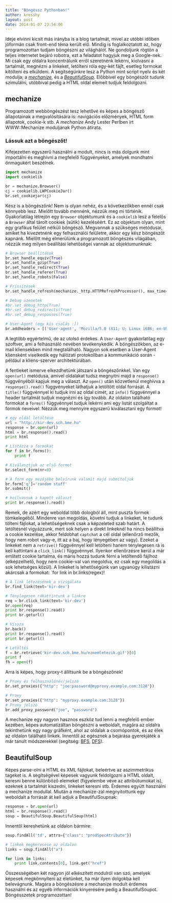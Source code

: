 ```yaml
---
title: "Böngéssz Pythonban!"
author: kresshy
layout: post
date: 2014-01-07 23:54:00
---
```


Ideje elvinni kicsit más irányba is a blog tartalmát, mivel az utóbbi időben jóformán csak front-end téma került elő. Mindig is foglalkoztatott az, hogy programozottan tudjam böngészni az világhálót. Ne gondoljunk rögtön a teljes internetet bejáró robotra, ezt a feladatot hagyjuk meg a Google-nek. Mi csak egy oldalra koncentrálunk erről szeretnénk lekérni, kiolvasni a tartalmát, megnézni a linkeket, letölteni róla egy-két fájlt, esetleg formokat kitölteni és elküldeni. A segítségünkre lesz a Python mint script nyelv és két modulja; a [_mechanize_](http://wwwsearch.sourceforge.net/mechanize/), és a [_BeautifulSoup_](http://www.crummy.com/software/BeautifulSoup/). Előbbivel egy böngészőt tudunk szimulálni, utóbbival pedig a HTML oldal elemeit tudjuk feldolgozni.

## mechanize

Programozott webböngészést tesz lehetővé és képes a böngésző állapotainak a megvalósítására is: navigációs előzmények, HTML form állapotok, cookie-k stb. A _mechanize_ Andy Lester Perlben írt WWW::Mechanize moduljának Python átirata.

### Lássuk azt a böngészőt!

Kifejezetten egyszerű használni a modult, nincs is más dolgunk mint importálni és meghívni a megfelelő függvényeket, amelyek mondhatni önmagukért beszélnek.

~~~python
import mechanize
import cookielib

br = mechanize.Browser()
cj = cookielib.LWPCookieJar()
br.set_cookiejar(cj)
~~~

Kész is a böngészőnk! Nem is olyan nehéz, és a következőkben ennél csak könnyebb lesz. Mielőtt tovább mennénk, nézzük meg mi történik. Gyakorlatilag létrejön egy `Browser` objektumunk és a `cookielib` lesz a felelős a `Browser` által tárolt cookiek (sütik) kezeléséért. Ez az objektum olyan, mint egy grafikus felület nélküli böngésző. Megvannak a szükséges metódusai, amiket ha kivezetnénk egy felhasználói felületre, akkor egy kész böngészőt kapnánk. Mielőtt még elmerülünk a programozott böngészés világában, nézzük meg milyen beállítási lehetőségei vannak az objektumunknak:

~~~python
# Browser beállítások
br.set_handle_equiv(True)
br.set_handle_gzip(True)
br.set_handle_redirect(True)
br.set_handle_referer(True)
br.set_handle_robots(False)

# Frissítések
br.set_handle_refresh(mechanize._http.HTTPRefreshProcessor(), max_time=1)

# Debug üzenetek
#br.set_debug_http(True)
#br.set_debug_redirects(True)
#br.set_debug_responses(True)

# User-Agent (egy kis csalás :])
br.addheaders = [('User-agent', 'Mozilla/5.0 (X11; U; Linux i686; en-US; rv:1.9.0.1) Gecko/2008071615 Fedora/3.0.1-1.fc9 Firefox/3.0.1')]
~~~

A legtöbb egyértelmű, de az utolsó érdekes. A `User-Agent` gyakorlatilag egy szoftver, ami a felhasználó nevében tevékenykedik. A böngészőkben, az e-mail kliensekben mind megtalálható. Nagyon sok esetben a User-Agent kliensként viselkedik egy hálózati protokollban a kommunikáció során - például a kliens-szerver architektúrában.

A fentieket ismerve elkezdhetünk játszani a böngészőnkkel. Van egy `open(url)` metódusa, amivel oldalakat tudsz megnyitni majd a `response()` függvényéből kapjuk meg a választ.  Az `open()` után közvetlenül meghívva a `response().read()` függvényeket láthatjuk a letöltött oldal forrását. A `title()` függvénnyel ki tudjuk írni az oldal címét, az `info()` függvénnyel a header tartalmát tudjuk megnézni és így tovább. Az oldalon található formokat a `forms()` függvénnyel tudjuk lekérni ami egy listát szolgáltat a formok neveivel. Nézzük meg mennyire egyszerű kiválasztani egy formot!

~~~python
# egy oldal letöltése
url = "http://kir-dev.sch.bme.hu"
response = br.open(url)
html = br.response().read()
print html

# Listázza a formokat
for f in br.forms():
    print f

# Kiválasztjuk az első formot
br.select_form(nr=0)

# A form egy mezőjébe beleírunk valamit majd submitoljuk
br.form['q']='random stuff'
br.submit()

# koilvassuk a kapott választ
print br.response().read()
~~~

Remek, de azért egy weboldal több dologból áll, mint puszta formok tömkelegéből. Mindenre van megoldás, követni tudjuk a linkeket, le tudunk tölteni fájlokat, a lehetőségeknek csak a képzeleted szab határt. A letöltésnél vigyázzunk, mert sok helyen a direkt linkeknél ha nincs beállítva a cookie kezelése, akkor feldobhat `captchat` a cél oldal (ellenőrző mezők, hogy nem robot vagy-e, itt az a baj, hogy lényegében az vagy). Ezeket a linkeket nem a `retrive()` függvénnyel kell letölteni hanem ténylegesen rá is kell kattintani a `click_link()` függvénnyel. Ilyenkor ellenőrzésre kerül a már említett cookie tartalma, és máris hozzá tudunk férni a letöltendő fájlhoz (elképzelhető, hogy nem cookie-val van megoldva, ez csak egy megoldás a sok lehetséges közül). A linkeket is lehetőségünk van ugyanúgy kilistázni akárcsak a formokat: `for link in br.links(regex)!

~~~python
# A link létezésének a vizsgálata
br.find_link(text='kir-dev')

# Ténylegesen rákattintunk a linkre
req = br.click_link(text='kir-dev')
br.open(req)
print br.response().read()
print br.geturl()

# Vissza
br.back()
print br.response().read()
print br.geturl()

# Letöltés
f = br.retrieve('kir-dev.sch.bme.hu/eznemletezik.gif')[0]
print f
fh = open(f)
~~~

Arra is képes, hogy proxy-t állítsunk be a böngészőnek!

~~~python
# Proxy és felhasználónév/jelszó
br.set_proxies({"http": "joe:password@myproxy.example.com:3128"})

# Proxy
br.set_proxies({"http": "myproxy.example.com:3128"})
# Proxy jelszó
br.add_proxy_password("joe", "password")
~~~

A mechanize egy nagyon hasznos eszköz tud lenni a megfelelő ember kezében, képes automatizáltan böngészni a weboldalt, magára az oldalra tekinthetünk egy nagy gráfként, ahol az oldalak a csomópontok, és az élek az oldalon található linkek. Innentől az egésznek a bejárása gyerekjáték a már tanult módszerekkel (segítség: [BFS](http://en.wikipedia.org/wiki/Breadth-first_search), [DFS](http://en.wikipedia.org/wiki/Depth-first_search)).

## BeautifulSoup

Képes parse-olni a HTML és XML fájlokat, beleértve az aszimmetrikus tageket is. A segítségével képesek vagyunk feldolgozni a HTML oldalt, keresni benne különböző elemeket (figyelembe véve az attribútumokat is), ezeknek a tartalmát kiszedni, linkeket keresni stb. Érdemes együtt használni a mechanize modullal. Miután a mechanize-zal megnyitottunk egy weboldalt a forrását át kell adjuk a BeautifulSoupnak:

~~~python
response = br.open(url)
html = br.response().read()
soup = BeautifulSoup.BeautifulSoup(html)
~~~

Innentől kereshetünk az oldalon bármire:

~~~python
soup.findAll('td', attrs={"class": "prodSpecAtribute"})

# linkek megkeresése az oldalon
links = soup.findAll("a")

for link in links:
	print link.contents[0], link.get("href")
~~~

Összességében két nagyon jól elkészített modulról van szó, amelyek képesek megkönnyíteni az életünket, ha már ilyen dolgokba kell belevágnunk. Magára a böngészésre a mechanize modult érdemes használni és az egyéb információk kinyerésére pedig a BeautifulSoupot. Böngésszetek programozottan!